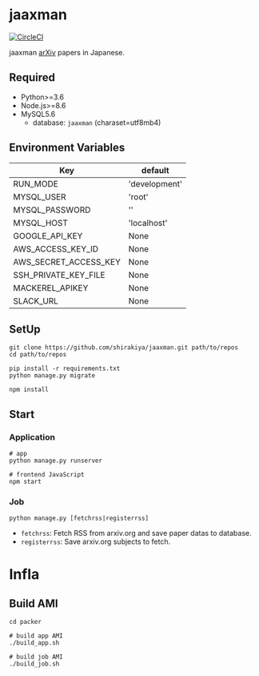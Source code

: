 # jaaxman
[![CircleCI](https://circleci.com/gh/shirakiya/jaaxman/tree/master.svg?style=svg)](https://circleci.com/gh/shirakiya/jaaxman/tree/master)  
  
jaaxman [arXiv](https://arxiv.org/) papers in Japanese.

## Required
- Python>=3.6
- Node.js>=8.6
- MySQL5.6
    - database: `jaaxman` (charaset=utf8mb4)

## Environment Variables
| Key                   | default       |
|-----------------------|---------------|
| RUN_MODE              | 'development' |
| MYSQL_USER            | 'root'        |
| MYSQL_PASSWORD        | ''            |
| MYSQL_HOST            | 'localhost'   |
| GOOGLE_API_KEY        | None          |
| AWS_ACCESS_KEY_ID     | None          |
| AWS_SECRET_ACCESS_KEY | None          |
| SSH_PRIVATE_KEY_FILE  | None          |
| MACKEREL_APIKEY       | None          |
| SLACK_URL             | None          |


## SetUp
```
git clone https://github.com/shirakiya/jaaxman.git path/to/repos
cd path/to/repos

pip install -r requirements.txt
python manage.py migrate

npm install
```


## Start
### Application
```
# app
python manage.py runserver

# frontend JavaScript
npm start
```

### Job
```
python manage.py [fetchrss|registerrss]
```

- `fetchrss`: Fetch RSS from arxiv.org and save paper datas to database.
- `registerrss`: Save arxiv.org subjects to fetch.


# Infla
## Build AMI
```
cd packer

# build app AMI
./build_app.sh

# build job AMI
./build_job.sh
```
